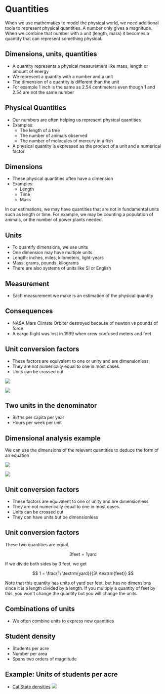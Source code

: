 # Quantities

When we use mathematics to model the physical world, we need additional
tools to represent physical quantities.  A number only gives a
magnitude.  When we combine that number with a unit (length, mass) it
becomes a quantity that can represent something physical.

## Dimensions, units, quantities
- A quantity represents a physical measurement like mass, length or
    amount of energy
- We represent a quantity with a number and a unit
- The dimension of a quantity is different than the unit
- For example 1 inch is the same as 2.54 centimeters even though 1 and
    2.54 are not the same number

## Physical Quantities
- Our numbers are often helping us represent physical quantities
- Examples:
    - The length of a tree
    - The number of animals observed
    - The number of molecules of mercury in a fish
- A physical quantity is expressed as the product of a unit and a
  numerical factor

## Dimensions
- These physical quantities often have a dimension
- Examples:
    - Length
    - Time
    - Mass

In our estimations, we may have quantities that are not in fundamental
units such as length or time.  For example, we may be counting a
population of animals, or the number of power plants needed.

<!-- physics have 7 primary dimensions, we may have others -->

## Units
- To quantify dimensions, we use units
- One dimension may have multiple units
- Length: inches, miles, kilometers, light-years
- Mass: grams, pounds, kilograms
- There are also systems of units like SI or English

<!-- what are some units and some unusual units -->
<!-- clicks, bytes, click velocity -->

## Measurement
- Each measurement we make is an estimation of the physical quantity

## Consequences
- NASA Mars Climate Orbiter destroyed because of newton vs pounds of
force
- A cargo flight was lost in 1999 when crew confused meters and feet

## Unit conversion factors
- These factors are equivalent to one or unity and are dimensionless
- They are not numerically equal to one in most cases.
- Units can be crossed out


![](../figures/inch-cm-conversion-1.png)

![](../figures/inch-cm-conversion-2.png)


## Two units in the denominator
- Births per capita per year
- Hours per week per unit


## Dimensional analysis example
We can use the dimensions of the relevant quantities to deduce the form
of an equation



![](../figures/dimensional-analysis-1.png)

![](../figures/dimensional-analysis-2.png)



<!-- what are some units and some unusual units -->
<!-- clicks, bytes, click velocity -->



## Unit conversion factors
- These factors are equivalent to one or unity and are dimensionless
- They are not numerically equal to one in most cases.
- Units can be crossed out
- They can have units but be dimensionless

## Unit conversion factors

These two quantities are equal.

$$ 3 \textrm{feet} = 1 \textrm{yard} $$

If we divide both sides by 3 feet, we get

$$ 1 = \frac{1\ \textrm{yard}}{3\ \textrm{feet}}  $$

Note that this quantity has units of yard per feet, but has no
dimensions since it is a length divided by a length.  If you multiply a
quantity of feet by this, you won't change the quantity but you will
change the units.


## Combinations of units
- We often combine units to express new quantities

<!-- can you think of a derived unit? -->

## Student density
- Students per acre
- Number per area
- Spans two orders of magnitude

## Example: Units of students per acre
- [Cal State densities](https://twitter.com/calpolypomona/status/431937140457349120/photo/1)
![](../figures/cal-state-density.jpg)



